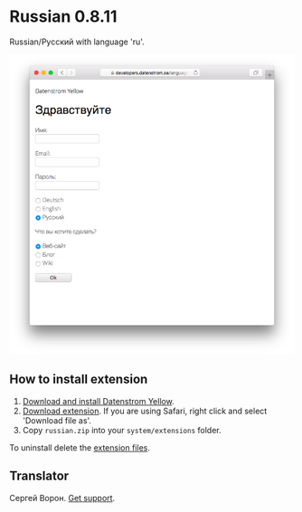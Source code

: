 Russian 0.8.11
=============
Russian/Русский with language 'ru'.

<p align="center"><img src="russian-screenshot.png?raw=true" alt="Screenshot"></p>

## How to install extension

1. [Download and install Datenstrom Yellow](https://github.com/datenstrom/yellow/).
2. [Download extension](https://github.com/datenstrom/yellow-extensions/raw/master/zip/russian.zip). If you are using Safari, right click and select 'Download file as'.
3. Copy `russian.zip` into your `system/extensions` folder.

To uninstall delete the [extension files](extension.ini).

## Translator

Сергей Ворон. [Get support](https://extensions.datenstrom.se/help/).
